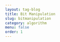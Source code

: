 ```yaml
---
layout: tag-blog
title: Bit Manipulation
slug: bitmanipulation
category: algorithm
menu: false
order: 1
---
```

